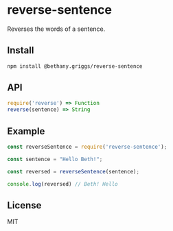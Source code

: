 # reverse-sentence

Reverses the words of a sentence.

## Install
```sh
npm install @bethany.griggs/reverse-sentence
```

## API

```js
require('reverse') => Function
reverse(sentence) => String
```

## Example
```js
const reverseSentence = require('reverse-sentence');

const sentence = "Hello Beth!"; 

const reversed = reverseSentence(sentence); 

console.log(reversed) // Beth! Hello
```

## License

MIT
